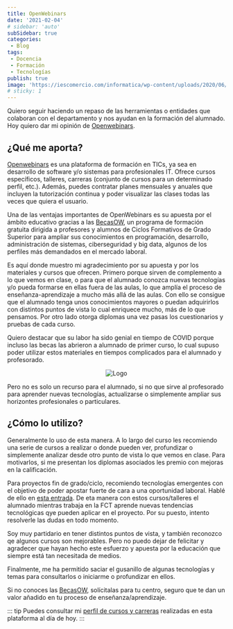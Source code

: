 ```yaml
---
title: OpenWebinars
date: '2021-02-04'
# sidebar: 'auto'
subSidebar: true
categories:
 - Blog
tags:
 - Docencia
 - Formación
 - Tecnologías
publish: true
image: 'https://iescomercio.com/informatica/wp-content/uploads/2020/06/logo-openwebinars-colabora.png'
# sticky: 1
---
```

Quiero seguir haciendo un repaso de las herramientas o entidades que colaboran con el departamento y nos ayudan en la formación del alumnado. Hoy quiero dar mi opinión de [Openwebinars](https://openwebinars.net/).

<!-- more -->

## ¿Qué me aporta?
[Openwebinars](https://openwebinars.net/) es una plataforma de formación en TICs, ya sea en desarrollo de software y/o sistemas para profesionales IT. Ofrece cursos específicos, talleres, carreras (conjunto de cursos para un determinado perfil, etc.). Además, puedes contratar planes mensuales y anuales que incluyen la tutorización continua y poder visualizar las clases todas las veces que quiera el usuario.

Una de las ventajas importantes de OpenWebinars es su apuesta por el ámbito educativo gracias a las [BecasOW](https://recursos.openwebinars.net/becasow/), un programa de formación gratuita dirigida a profesores y alumnos de Ciclos Formativos de Grado Superior para ampliar sus conocimientos en programación, desarrollo, administración de sistemas, ciberseguridad y big data, algunos de los perfiles más demandados en el mercado laboral.

Es aquí donde muestro mi agradecimiento por su apuesta y por los materiales y cursos que ofrecen. Primero porque sirven de complemento a lo que vemos en clase, o para que el alumnado conozca nuevas tecnologías y/o pueda formarse en ellas fuera de las aulas, lo que amplía el proceso de enseñanza-aprendizaje a mucho más allá de las aulas. Con ello se consigue que el alumnado tenga unos conocimientos mayores o puedan adquirirlos con distintos puntos de vista lo cual enriquece mucho, más de lo que pensamos. Por otro lado otorga diplomas una vez pasas los cuestionarios y pruebas de cada curso.

Quiero destacar que su labor ha sido genial en tiempo de COVID porque incluso las becas las abrieron a alumnado de primer curso, lo cual supuso poder utilizar estos materiales en tiempos complicados para el alumnado y profesorado. 

<p style="text-align:center;"><img loading="lazy" src="https://sasr.es/wp-content/uploads/2019/05/BecasOW-300x174.png" alt="Logo"></p>

Pero no es solo un recurso para el alumnado, si no que sirve al profesorado para aprender nuevas tecnologías, actualizarse o simplemente ampliar sus horizontes profesionales o particulares.

## ¿Cómo lo utilizo?

Generalmente lo uso de esta manera. A lo largo del curso les recomiendo una serie de cursos a realizar o donde pueden ver, profundizar o simplemente analizar desde otro punto de vista lo que vemos en clase. Para motivarlos, si me presentan los diplomas asociados les premio con mejoras en la calificación. 

Para proyectos fin de grado/ciclo, recomiendo tecnologías emergentes con el objetivo de poder apostar fuerte de cara a una oportunidad laboral. Hablé de ello en [esta entrada](https://joseluisgs.github.io/blog/2021-01-26-importancia-proyecto-final.html). De eta manera con estos cursos/talleres el alumnado mientras trabaja en la FCT aprende nuevas tendencias tecnológicas qye pueden aplicar en el proyecto. Por su puesto, intento resolverle las dudas en todo momento.

Soy muy partidario en tener distintos puntos de vista, y también reconozco qe algunos cursos son mejorables. Pero no puedo dejar de felicitar y agradecer que hayan hecho este esfuerzo y apuesta por la educación que siempre está tan necesitada de medios. 

Finalmente, me ha permitido saciar el gusanillo de algunas tecnologías y temas para consultarlos o iniciarme o profundizar en ellos.

Si no conoces las [BecasOW](https://recursos.openwebinars.net/becasow/), solícitalas para tu centro, seguro que te dan un valor añadido en tu proceso de enseñanza/aprendizaje.

::: tip
Puedes consultar mi [perfil de cursos y carreras](https://openwebinars.net/@gvq25aDx/) realizadas en esta plataforma al día de hoy.
:::




